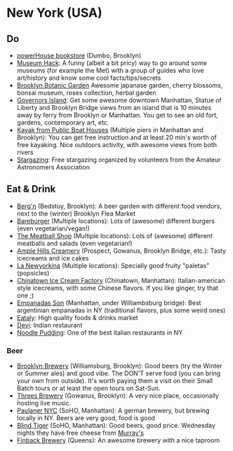 # New York (USA)

## Do

- [powerHouse bookstore](http://powerhouseon8th.com/) (Dumbo, Brooklyn)
- [Museum Hack](http://www.museumhack.com): A funny (albeit a bit pricy) way to go around some museums (for example the Met) with a group of guides who love art/history and know some cool facts/tips/secrets
- [Brooklyn Botanic Garden](http://www.bbg.org/) Awesome japanase garden, cherry blossoms, bonsai museum, roses collection, herbal garden
- [Governors Island](http://govisland.com/): Get some awesome downtown Manhattan, Statue of Liberty and Brooklyn Bridge views from an island that is 10 minutes away by ferry from Brooklyn or Manhattan. You get to see an old fort, gardens, contemporary art, etc.
- [Kayak from Public Boat Houses](http://www.downtownboathouse.org) (Multiple piers in Manhattan and Brooklyn): You can get free instruction and at least 20 min's worth of free kayaking. Nice outdoors activity, with awesome views from both rivers
- [Stargazing](http://www.aaa.org/observing/): Free stargazing organized by volunteers from the Amateur Astronomers Association

## Eat & Drink

- [Berg'n](http://www.bergn.com) (Bedstuy, Brooklyn): A beer garden with different food vendors, next to the (winter) Brooklyn Flea Market
- [Bareburger](http://www.bareburger.com) (Multiple locations): Lots of (awesome) different burgers (even vegetarian/vegan!)
- [The Meatball Shop](http://themeatballshop.com/) (Multiple locations): Lots of (awesome) different meatballs and salads (even vegetarian!)
- [Ample Hills Creamery](http://amplehills.com/) (Prospect, Gowanus, Brooklyn Bridge, etc.): Tasty icecreams and ice cakes
- [La Newyorkina](http://lanewyorkina.com) (Multiple locations): Specially good fruity "paletas" (popsicles)
- [Chinatown Ice Cream Factory](http://www.chinatownicecreamfactory.com/) (Chinatown, Manhattan): Italian-american style icecreams, with some Chinese flavors. If you like ginger, try that one ;)
- [Empanadas Son](http://www.empanadasson.com) (Manhattan, under Williambsburg bridge): Best argentinian empanadas in NY (traditional flavors, plus some weird ones)
- [Eataly](http://eataly.com/): High quality foods & drinks market
- [Devi](devinyc.com): Indian restaurant
- [Noodle Pudding](http://www.yelp.com/biz/noodle-pudding-brooklyn): One of the best italian restaurants in NY

### Beer
- [Brooklyn Brewery](http://brooklynbrewery.com/) (Williamsburg, Brooklyn): Good beers (try the Winter or Summer ales) and good vibe. The DON'T serve food (you can bring your own from outside). It's worth paying them a visit on their Small Batch tours or at least the open tours on Sat-Sun.
- [Threes Brewery](http://threesbrewing.com) (Gowanus, Brooklyn): A very nice place, occasionally hosting live music.
- [Paulaner NYC](http://www.paulanernyc.com) (SoHO, Manhattan): A german brewery, but brewing locally in NY. Beers are very good, food is good
- [Blind Tiger](http://www.blindtigeralehouse.com) (SoHO, Manhattan): Good beers, good price. Wednesday nights they have free cheese from [Murray's](http://www.murrayscheese.com/)
- [Finback Brewery](http://www.finbackbrewery.com/) (Queens): An awesome brewery with a nice taproom
